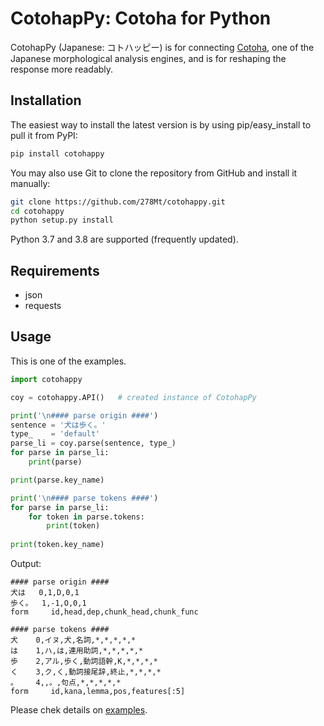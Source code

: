 

CotohapPy: Cotoha for Python
=========

CotohapPy (Japanese: コトハッピー) is for connecting [Cotoha](https://api.ce-cotoha.com/contents/), one of the Japanese morphological analysis engines, and is for reshaping the response more readably.

Installation
------------

The easiest way to install the latest version is by using pip/easy_install to pull it from PyPI:

```bash
pip install cotohappy
```

You may also use Git to clone the repository from GitHub and install it manually:

```bash
git clone https://github.com/278Mt/cotohappy.git
cd cotohappy
python setup.py install
```

Python 3.7 and 3.8 are supported (frequently updated).

Requirements
------------

* json
* requests

Usage
-----

This is one of the examples.

```python
import cotohappy

coy = cotohappy.API()   # created instance of CotohapPy

print('\n#### parse origin ####')
sentence = '犬は歩く。'
type_    = 'default'
parse_li = coy.parse(sentence, type_)
for parse in parse_li:
    print(parse)

print(parse.key_name)

print('\n#### parse tokens ####')
for parse in parse_li:
    for token in parse.tokens:
        print(token)
        
print(token.key_name)
```

Output:

```
#### parse origin ####
犬は	 0,1,D,0,1
歩く。	 1,-1,O,0,1
form     id,head,dep,chunk_head,chunk_func

#### parse tokens ####
犬	 0,イヌ,犬,名詞,*,*,*,*,*
は	 1,ハ,は,連用助詞,*,*,*,*,*
歩	 2,アル,歩く,動詞語幹,K,*,*,*,*
く	 3,ク,く,動詞接尾辞,終止,*,*,*,*
。	 4,,。,句点,*,*,*,*,*
form     id,kana,lemma,pos,features[:5]
```



Please chek details on [examples](https://github.com/278Mt/cotohappy/tree/master/examples).